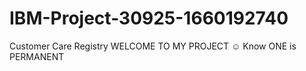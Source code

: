 # IBM-Project-30925-1660192740
Customer Care Registry
WELCOME TO MY PROJECT ☺️ 
     Know ONE is PERMANENT              

